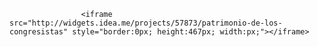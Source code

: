                     <iframe src="http://widgets.idea.me/projects/57873/patrimonio-de-los-congresistas" style="border:0px; height:467px; width:px;"></iframe>
		
